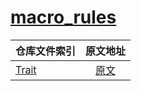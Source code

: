 # [macro_rules](https://rustwiki.org/zh-CN/rust-by-example/macros.html)

|        仓库文件索引          |         原文地址         |   
|----------------------|:-----------------------:| 
| [Trait](./src/lib.rs) |  [原文](https://rustwiki.org/zh-CN/rust-by-example/trait.html)


